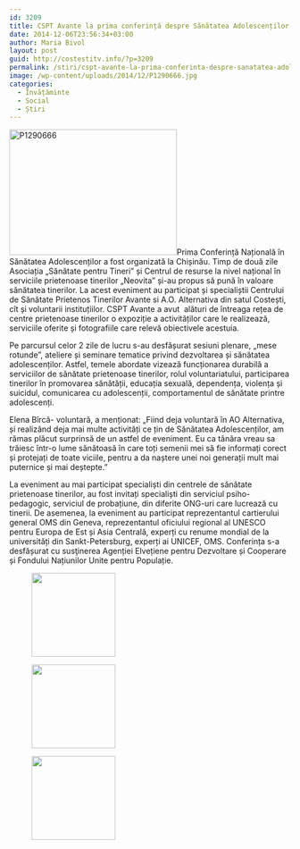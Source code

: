 ```yaml
---
id: 3209
title: CSPT Avante la prima conferință despre Sănătatea Adolescenților
date: 2014-12-06T23:56:34+03:00
author: Maria Bivol
layout: post
guid: http://costestitv.info/?p=3209
permalink: /stiri/cspt-avante-la-prima-conferinta-despre-sanatatea-adolescentilor/
image: /wp-content/uploads/2014/12/P1290666.jpg
categories:
  - Învățăminte
  - Social
  - Știri
---
```

[<img class="alignleft size-medium wp-image-3210" src="/wp-content/uploads/2014/12/P1290666-300x225.jpg" alt="P1290666" width="300" height="225" srcset="http://costestitv.ddev.local/wp-content/uploads/2014/12/P1290666-300x225.jpg 300w, http://costestitv.ddev.local/wp-content/uploads/2014/12/P1290666-45x35.jpg 45w, http://costestitv.ddev.local/wp-content/uploads/2014/12/P1290666.jpg 1024w" sizes="(max-width: 300px) 100vw, 300px" />](/wp-content/uploads/2014/12/P1290666.jpg)Prima Conferință Națională în Sănătatea Adolescenților a fost organizată la Chișinău. Timp de două zile Asociația „Sănătate pentru Tineri” și Centrul de resurse la nivel național în serviciile prietenoase tinerilor „Neovita” și-au propus să pună în valoare sănătatea tinerilor. La acest eveniment au participat și specialiștii Centrului de Sănătate Prietenos Tinerilor Avante si A.O. Alternativa din satul Costești, cît și voluntarii instituțiilor. CSPT Avante a avut  alături de întreaga rețea de centre prietenoase tinerilor o expoziție a activităților care le realizează, serviciile oferite și fotografiile care relevă obiectivele acestuia.

Pe parcursul celor 2 zile de lucru s-au desfășurat sesiuni plenare, „mese rotunde”, ateliere și seminare tematice privind dezvoltarea și sănătatea adolescenților. Astfel, temele abordate vizează funcționarea durabilă a serviciilor de sănătate prietenoase tinerilor, rolul voluntariatului, participarea tinerilor în promovarea sănătății, educația sexuală, dependența, violența și suicidul, comunicarea cu adolescenții, comportamentul de sănătate printre adolescenți.

Elena Bîrcă- voluntară, a menționat: &#8222;Fiind deja voluntară în AO Alternativa, și realizând deja mai multe activități ce țin de Sănătatea Adolescenților, am rămas plăcut surprinsă de un astfel de eveniment. Eu ca tânăra vreau sa trăiesc într-o lume sănătoasă în care toți semenii mei să fie informați corect și protejați de toate viciile, pentru a da naștere unei noi generații mult mai puternice și mai deștepte.&#8221;

La eveniment au mai participat specialiști din centrele de sănătate prietenoase tinerilor, au fost invitați specialiști din serviciul psiho-pedagogic, serviciul de probațiune, din diferite ONG-uri care lucrează cu tinerii. De asemenea, la eveniment au participat reprezentantul cartierului general OMS din Geneva, reprezentantul oficiului regional al UNESCO pentru Europa de Est și Asia Centrală, experți cu renume mondial de la universități din Sankt-Petersburg, experți ai UNICEF, OMS. Conferința s-a desfășurat cu susţinerea Agenției Elvețiene pentru Dezvoltare și Cooperare și Fondului Națiunilor Unite pentru Populație.

<div id='gallery-18' class='gallery galleryid-3209 gallery-columns-3 gallery-size-thumbnail'>
  <figure class='gallery-item'> 
  
  <div class='gallery-icon landscape'>
    <a href='http://costestitv.ddev.local/stiri/cspt-avante-la-prima-conferinta-despre-sanatatea-adolescentilor/attachment/concluzie-problema-sanatatii-adolescentilor-trebuie-abordata-sistemic/'><img width="150" height="150" src="http://costestitv.ddev.local/wp-content/uploads/2014/12/concluzie-problema-sanatatii-adolescentilor-trebuie-abordata-sistemic-150x150.jpg" class="attachment-thumbnail size-thumbnail" alt="" /></a>
  </div></figure><figure class='gallery-item'> 
  
  <div class='gallery-icon landscape'>
    <a href='http://costestitv.ddev.local/stiri/cspt-avante-la-prima-conferinta-despre-sanatatea-adolescentilor/attachment/p1290686/'><img width="150" height="150" src="http://costestitv.ddev.local/wp-content/uploads/2014/12/P1290686-150x150.jpg" class="attachment-thumbnail size-thumbnail" alt="" /></a>
  </div></figure><figure class='gallery-item'> 
  
  <div class='gallery-icon landscape'>
    <a href='http://costestitv.ddev.local/stiri/cspt-avante-la-prima-conferinta-despre-sanatatea-adolescentilor/attachment/p1290712/'><img width="150" height="150" src="http://costestitv.ddev.local/wp-content/uploads/2014/12/P1290712-150x150.jpg" class="attachment-thumbnail size-thumbnail" alt="" /></a>
  </div></figure>
</div>